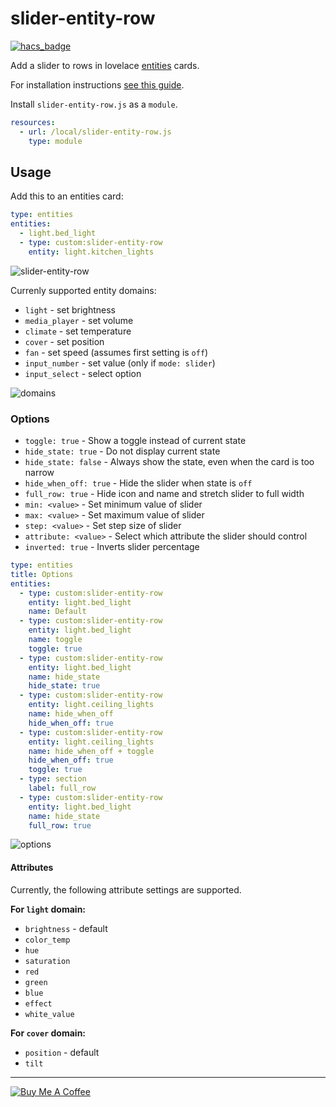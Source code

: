 slider-entity-row
=================

[![hacs_badge](https://img.shields.io/badge/HACS-Default-orange.svg)](https://github.com/custom-components/hacs)

Add a slider to rows in lovelace [entities](https://www.home-assistant.io/lovelace/entities/) cards.

For installation instructions [see this guide](https://github.com/thomasloven/hass-config/wiki/Lovelace-Plugins).

Install `slider-entity-row.js` as a `module`.

```yaml
resources:
  - url: /local/slider-entity-row.js
    type: module
```

## Usage
Add this to an entities card:

```yaml
type: entities
entities:
  - light.bed_light
  - type: custom:slider-entity-row
    entity: light.kitchen_lights
```

![slider-entity-row](https://user-images.githubusercontent.com/1299821/59467898-15b16600-8e31-11e9-9924-53b108572d3a.png)

Currenly supported entity domains:

- `light` - set brightness
- `media_player` - set volume
- `climate` - set temperature
- `cover` - set position
- `fan` - set speed (assumes first setting is `off`)
- `input_number` - set value (only if `mode: slider`)
- `input_select` - select option

![domains](https://user-images.githubusercontent.com/1299821/59467899-1813c000-8e31-11e9-8abd-34c887a7db2a.png)

### Options

- `toggle: true` - Show a toggle instead of current state
- `hide_state: true` - Do not display current state
- `hide_state: false` - Always show the state, even when the card is too narrow
- `hide_when_off: true` - Hide the slider when state is `off`
- `full_row: true` - Hide icon and name and stretch slider to full width
- `min: <value>` - Set minimum value of slider
- `max: <value>` - Set maximum value of slider
- `step: <value>` - Set step size of slider
- `attribute: <value>` - Select which attribute the slider should control
- `inverted: true` - Inverts slider percentage

```yaml
type: entities
title: Options
entities:
  - type: custom:slider-entity-row
    entity: light.bed_light
    name: Default
  - type: custom:slider-entity-row
    entity: light.bed_light
    name: toggle
    toggle: true
  - type: custom:slider-entity-row
    entity: light.bed_light
    name: hide_state
    hide_state: true
  - type: custom:slider-entity-row
    entity: light.ceiling_lights
    name: hide_when_off
    hide_when_off: true
  - type: custom:slider-entity-row
    entity: light.ceiling_lights
    name: hide_when_off + toggle
    hide_when_off: true
    toggle: true
  - type: section
    label: full_row
  - type: custom:slider-entity-row
    entity: light.bed_light
    name: hide_state
    full_row: true
```

![options](https://user-images.githubusercontent.com/1299821/59467902-19dd8380-8e31-11e9-9173-97c9b6be3179.png)

#### Attributes
Currently, the following attribute settings are supported.

**For `light` domain:**

- `brightness` - default
- `color_temp`
- `hue`
- `saturation`
- `red`
- `green`
- `blue`
- `effect`
- `white_value`

**For `cover` domain:**

- `position` - default
- `tilt`

---
<a href="https://www.buymeacoffee.com/uqD6KHCdJ" target="_blank"><img src="https://www.buymeacoffee.com/assets/img/custom_images/white_img.png" alt="Buy Me A Coffee" style="height: auto !important;width: auto !important;" ></a>
